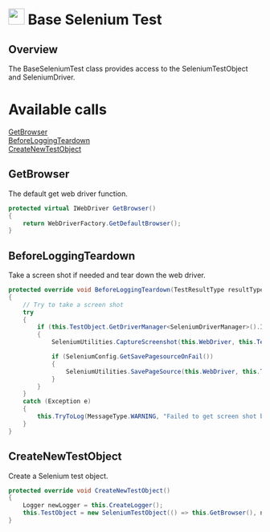 # <img src="resources/maqslogo.ico" height="32" width="32"> Base Selenium Test

## Overview
The BaseSeleniumTest class provides access to the SeleniumTestObject and SeleniumDriver.

# Available calls
[GetBrowser](#GetBrowser)  
[BeforeLoggingTeardown](#BeforeLoggingTeardown)  
[CreateNewTestObject](#CreateNewTestObject)  

## GetBrowser
The default get web driver function.
```csharp
protected virtual IWebDriver GetBrowser()
{
    return WebDriverFactory.GetDefaultBrowser();
}
```

## BeforeLoggingTeardown
Take a screen shot if needed and tear down the web driver.
```csharp
protected override void BeforeLoggingTeardown(TestResultType resultType)
{
    // Try to take a screen shot
    try
    {
        if (this.TestObject.GetDriverManager<SeleniumDriverManager>().IsDriverIntialized() && this.Log is FileLogger && resultType != TestResultType.PASS && this.LoggingEnabledSetting != LoggingEnabled.NO)
        {
            SeleniumUtilities.CaptureScreenshot(this.WebDriver, this.TestObject, " Final");

            if (SeleniumConfig.GetSavePagesourceOnFail())
            {
                SeleniumUtilities.SavePageSource(this.WebDriver, this.TestObject, "FinalPageSource");
            }
        }
    }
    catch (Exception e)
    {
        this.TryToLog(MessageType.WARNING, "Failed to get screen shot because: {0}", e.Message);
    }
}
```

## CreateNewTestObject
Create a Selenium test object.
```csharp
protected override void CreateNewTestObject()
{
    Logger newLogger = this.CreateLogger();
    this.TestObject = new SeleniumTestObject(() => this.GetBrowser(), newLogger, this.GetFullyQualifiedTestClassName());
}
```